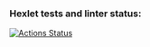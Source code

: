 ### Hexlet tests and linter status:
[![Actions Status](https://github.com/VIIIunknownVIII/java-project-72/actions/workflows/hexlet-check.yml/badge.svg)](https://github.com/VIIIunknownVIII/java-project-72/actions)